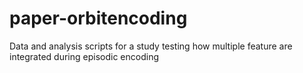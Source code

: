 # paper-orbitencoding
Data and analysis scripts for a study testing how multiple feature are integrated during episodic encoding
